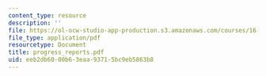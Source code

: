 ```yaml
---
content_type: resource
description: ''
file: https://ol-ocw-studio-app-production.s3.amazonaws.com/courses/16-83x-space-systems-engineering-spring-2002-spring-2003/eeb2db6000b63eaa93715bc9eb5863b8_progress_reports.pdf
file_type: application/pdf
resourcetype: Document
title: progress_reports.pdf
uid: eeb2db60-00b6-3eaa-9371-5bc9eb5863b8
---
```

